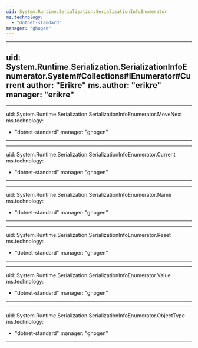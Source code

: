 ```yaml
---
uid: System.Runtime.Serialization.SerializationInfoEnumerator
ms.technology: 
  - "dotnet-standard"
manager: "ghogen"
---
```


---
uid: System.Runtime.Serialization.SerializationInfoEnumerator.System#Collections#IEnumerator#Current
author: "Erikre"
ms.author: "erikre"
manager: "erikre"
---

---
uid: System.Runtime.Serialization.SerializationInfoEnumerator.MoveNext
ms.technology: 
  - "dotnet-standard"
manager: "ghogen"
---

---
uid: System.Runtime.Serialization.SerializationInfoEnumerator.Current
ms.technology: 
  - "dotnet-standard"
manager: "ghogen"
---

---
uid: System.Runtime.Serialization.SerializationInfoEnumerator.Name
ms.technology: 
  - "dotnet-standard"
manager: "ghogen"
---

---
uid: System.Runtime.Serialization.SerializationInfoEnumerator.Reset
ms.technology: 
  - "dotnet-standard"
manager: "ghogen"
---

---
uid: System.Runtime.Serialization.SerializationInfoEnumerator.Value
ms.technology: 
  - "dotnet-standard"
manager: "ghogen"
---

---
uid: System.Runtime.Serialization.SerializationInfoEnumerator.ObjectType
ms.technology: 
  - "dotnet-standard"
manager: "ghogen"
---
